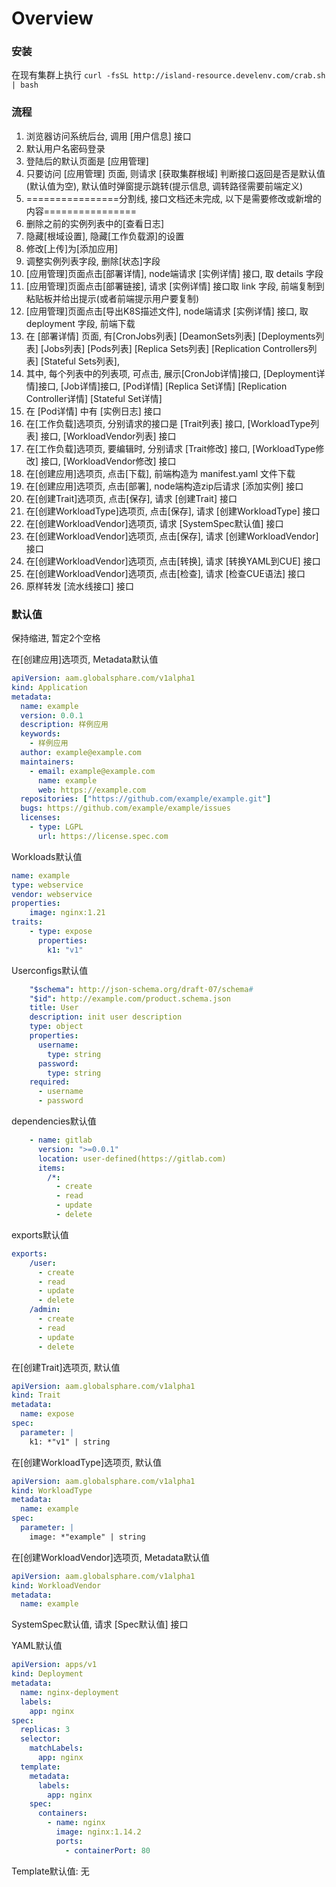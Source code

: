 
# Overview

### 安装

在现有集群上执行
`curl -fsSL http://island-resource.develenv.com/crab.sh | bash`

### 流程

1. 浏览器访问系统后台, 调用 [用户信息] 接口
2. 默认用户名密码登录
3. 登陆后的默认页面是 [应用管理]
4. 只要访问 [应用管理] 页面, 则请求 [获取集群根域] 判断接口返回是否是默认值(默认值为空), 默认值时弹窗提示跳转(提示信息, 调转路径需要前端定义)
5. ================分割线, 接口文档还未完成, 以下是需要修改或新增的内容================
6. 删除之前的实例列表中的[查看日志]
7. 隐藏[根域设置], 隐藏[工作负载源]的设置
8. 修改[上传]为[添加应用]
9. 调整实例列表字段, 删除[状态]字段
10. [应用管理]页面点击[部署详情], node端请求 [实例详情] 接口, 取 details 字段
11. [应用管理]页面点击[部署链接], 请求 [实例详情] 接口取 link 字段, 前端复制到粘贴板并给出提示(或者前端提示用户要复制)
12. [应用管理]页面点击[导出K8S描述文件], node端请求 [实例详情] 接口, 取 deployment 字段, 前端下载
13. 在 [部署详情] 页面, 有[CronJobs列表] [DeamonSets列表] [Deployments列表] [Jobs列表] [Pods列表] [Replica Sets列表] [Replication Controllers列表] [Stateful Sets列表],
14. 其中, 每个列表中的列表项, 可点击, 展示[CronJob详情]接口, [Deployment详情]接口, [Job详情]接口, [Pod详情] [Replica Set详情] [Replication Controller详情] [Stateful Set详情]
15. 在 [Pod详情] 中有 [实例日志] 接口
16. 在[工作负载]选项页, 分别请求的接口是 [Trait列表] 接口, [WorkloadType列表] 接口, [WorkloadVendor列表] 接口
17. 在[工作负载]选项页, 要编辑时, 分别请求  [Trait修改] 接口, [WorkloadType修改] 接口, [WorkloadVendor修改] 接口
18. 在[创建应用]选项页, 点击[下载], 前端构造为 manifest.yaml 文件下载
19. 在[创建应用]选项页, 点击[部署], node端构造zip后请求 [添加实例] 接口
20. 在[创建Trait]选项页, 点击[保存], 请求 [创建Trait] 接口
21. 在[创建WorkloadType]选项页, 点击[保存], 请求 [创建WorkloadType] 接口
22. 在[创建WorkloadVendor]选项页, 请求 [SystemSpec默认值] 接口
23. 在[创建WorkloadVendor]选项页, 点击[保存], 请求 [创建WorkloadVendor] 接口
24. 在[创建WorkloadVendor]选项页, 点击[转换], 请求 [转换YAML到CUE] 接口
25. 在[创建WorkloadVendor]选项页, 点击[检查], 请求 [检查CUE语法] 接口
26. 原样转发 [流水线接口] 接口

### 默认值

保持缩进, 暂定2个空格

在[创建应用]选项页, Metadata默认值
```yaml
apiVersion: aam.globalsphare.com/v1alpha1
kind: Application
metadata:
  name: example
  version: 0.0.1
  description: 样例应用
  keywords:
    - 样例应用
  author: example@example.com
  maintainers:
    - email: example@example.com
      name: example
      web: https://example.com
  repositories: ["https://github.com/example/example.git"]
  bugs: https://github.com/example/example/issues
  licenses:
    - type: LGPL
      url: https://license.spec.com
```

Workloads默认值
```yaml
name: example
type: webservice
vendor: webservice
properties:
    image: nginx:1.21
traits:
    - type: expose
      properties:
        k1: "v1"
```

Userconfigs默认值
```yaml
    "$schema": http://json-schema.org/draft-07/schema#
    "$id": http://example.com/product.schema.json
    title: User
    description: init user description
    type: object
    properties:
      username:
        type: string
      password:
        type: string
    required:
      - username
      - password
```

dependencies默认值
```yaml
    - name: gitlab
      version: ">=0.0.1"
      location: user-defined(https://gitlab.com)
      items:
        /*:
          - create
          - read
          - update
          - delete
```

exports默认值
```yaml
exports:
    /user:
      - create
      - read
      - update
      - delete
    /admin:
      - create
      - read
      - update
      - delete
```

在[创建Trait]选项页, 默认值
```yaml
apiVersion: aam.globalsphare.com/v1alpha1
kind: Trait
metadata:
  name: expose
spec:
  parameter: |
    k1: *"v1" | string

```

在[创建WorkloadType]选项页, 默认值
```yaml
apiVersion: aam.globalsphare.com/v1alpha1
kind: WorkloadType
metadata:
  name: example
spec:
  parameter: |
    image: *"example" | string
```

在[创建WorkloadVendor]选项页, Metadata默认值
```yaml
apiVersion: aam.globalsphare.com/v1alpha1
kind: WorkloadVendor
metadata:
  name: example
```

SystemSpec默认值, 请求 [Spec默认值] 接口

YAML默认值
```yaml
apiVersion: apps/v1
kind: Deployment
metadata:
  name: nginx-deployment
  labels:
    app: nginx
spec:
  replicas: 3
  selector:
    matchLabels:
      app: nginx
  template:
    metadata:
      labels:
        app: nginx
    spec:
      containers:
        - name: nginx
          image: nginx:1.14.2
          ports:
            - containerPort: 80
```

Template默认值: 无

